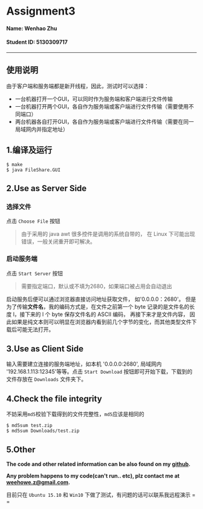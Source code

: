 # Assignment3

#### Name: Wenhao Zhu

#### Student ID: 5130309717

---

## 使用说明

由于客户端和服务端都是新开线程，因此，测试时可以选择：
- 一台机器打开一个GUI，可以同时作为服务端和客户端进行文件传输
- 一台机器打开两个GUI，各自作为服务端或客户端进行文件传输（需要使用不同端口）
- 两台机器各自打开GUI，各自作为服务端或客户端进行文件传输（需要在同一局域网内并指定地址）

## 1.编译及运行

```shell
$ make
$ java FileShare.GUI
```

## 2.Use as Server Side

### 选择文件

点击 `Choose File` 按钮
> 由于采用的 java awt 很多控件是调用的系统自带的， 在 Linux 下可能出现错误，一般关闭重开即可解决。

### 启动服务端
点击 `Start Server` 按钮
> 需要指定端口，默认或不填为2680，如果端口被占用会自动退出

启动服务后便可以通过浏览器直接访问地址获取文件， 如'0.0.0.0：2680'。 但是为了传输**文件名**，我的编码方式是，在文件之前第一个 byte 记录的是文件名的长度 l，接下来的 l 个 byte 保存文件名的 ASCII 编码， 再接下来才是文件内容， 因此如果是纯文本则可以明显在浏览器内看到前几个字节的变化，而其他类型文件下载后可能无法打开。

## 3.Use as Client Side

输入需要建立连接的服务端地址，如本机 '0.0.0.0:2680', 局域网内 '192.168.1.113:12345'等等。点击 `Start Download` 按钮即可开始下载，下载到的文件存放在 `Downloads` 文件夹下。

## 4.Check the file integrity

不妨采用`md5`校验下载得到的文件完整性，`md5`应该是相同的

```shell
$ md5sum test.zip
$ md5sum Downloads/test.zip
```

## 5.Other


**The code and other related information can be also found on my [github](https://github.com/weehowe-z/backup/tree/master/CNetwork/Assignment3-Ex).**

**Any problem happens to my code(can't run.. etc), plz contact me at [weehowe.z@gmail.com](mailto:weehowe.z@gmail.com).**

目前只在 `Ubuntu 15.10` 和 `Win10` 下做了测试，有问题的话可以联系我远程演示 = =
